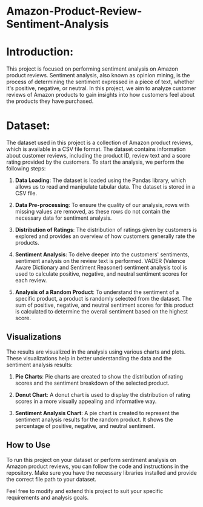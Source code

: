 # Amazon-Product-Review-Sentiment-Analysis

# Introduction:
This project is focused on performing sentiment analysis on Amazon product reviews. Sentiment analysis, also known as opinion mining, is the process of determining the sentiment expressed in a piece of text, whether it's positive, negative, or neutral. In this project, we aim to analyze customer reviews of Amazon products to gain insights into how customers feel about the products they have purchased.

# Dataset:
The dataset used in this project is a collection of Amazon product reviews, which is available in a CSV file format. The dataset contains information about customer reviews, including the product ID, review text and a score rating provided by the customers. To start the analysis, we perform the following steps:

1. **Data Loading**: The dataset is loaded using the Pandas library, which allows us to read and manipulate tabular data. The dataset is stored in a CSV file.

2. **Data Pre-processing**: To ensure the quality of our analysis, rows with missing values are removed, as these rows do not contain the necessary data for sentiment analysis.

3. **Distribution of Ratings**: The distribution of ratings given by customers is explored and provides an overview of how customers generally rate the products.

4. **Sentiment Analysis**: To delve deeper into the customers' sentiments, sentiment analysis on the review text is performed. VADER (Valence Aware Dictionary and Sentiment Reasoner) sentiment analysis tool is used to calculate positive, negative, and neutral sentiment scores for each review.

5. **Analysis of a Random Product**: To understand the sentiment of a specific product, a product is randomly selected from the dataset. The sum of positive, negative, and neutral sentiment scores for this product is calculated to determine the overall sentiment based on the highest score.

## Visualizations

The results are visualized in the analysis using various charts and plots. These visualizations help in better understanding the data and the sentiment analysis results:

1. **Pie Charts**: Pie charts are created to show the distribution of rating scores and the sentiment breakdown of the selected product.

2. **Donut Chart**: A donut chart is used to display the distribution of rating scores in a more visually appealing and informative way.

3. **Sentiment Analysis Chart**: A pie chart is created to represent the sentiment analysis results for the random product. It shows the percentage of positive, negative, and neutral sentiment.

## How to Use

To run this project on your dataset or perform sentiment analysis on Amazon product reviews, you can follow the code and instructions in the repository. Make sure you have the necessary libraries installed and provide the correct file path to your dataset.

Feel free to modify and extend this project to suit your specific requirements and analysis goals.
